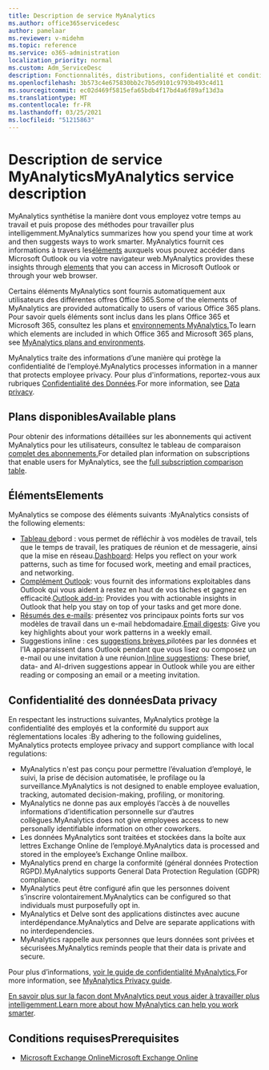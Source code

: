 ```yaml
---
title: Description de service MyAnalytics
ms.author: office365servicedesc
author: pamelaar
ms.reviewer: v-midehm
ms.topic: reference
ms.service: o365-administration
localization_priority: normal
ms.custom: Adm_ServiceDesc
description: Fonctionnalités, distributions, confidentialité et conditions préalables de MyAnalytics
ms.openlocfilehash: 3b573c4e675830bb2c7b5d9101c9793b493c4d11
ms.sourcegitcommit: ec02d469f5815efa65bdb4f17bd4a6f89af13d3a
ms.translationtype: MT
ms.contentlocale: fr-FR
ms.lasthandoff: 03/25/2021
ms.locfileid: "51215863"
---
```

# <a name="myanalytics-service-description"></a><span data-ttu-id="daee9-103">Description de service MyAnalytics</span><span class="sxs-lookup"><span data-stu-id="daee9-103">MyAnalytics service description</span></span>

<span data-ttu-id="daee9-104">MyAnalytics synthétise la manière dont vous employez votre temps au travail et puis propose des méthodes pour travailler plus intelligemment.</span><span class="sxs-lookup"><span data-stu-id="daee9-104">MyAnalytics summarizes how you spend your time at work and then suggests ways to work smarter.</span></span> <span data-ttu-id="daee9-105">MyAnalytics fournit ces informations à travers les[éléments](#elements) auxquels vous pouvez accéder dans Microsoft Outlook ou via votre navigateur web.</span><span class="sxs-lookup"><span data-stu-id="daee9-105">MyAnalytics provides these insights through [elements](#elements) that you can access in Microsoft Outlook or through your web browser.</span></span>

<span data-ttu-id="daee9-106">Certains éléments MyAnalytics sont fournis automatiquement aux utilisateurs des différentes offres Office 365.</span><span class="sxs-lookup"><span data-stu-id="daee9-106">Some of the elements of MyAnalytics are provided automatically to users of various Office 365 plans.</span></span> <span data-ttu-id="daee9-107">Pour savoir quels éléments sont inclus dans les plans Office 365 et Microsoft 365, consultez les plans et [environnements MyAnalytics.](/workplace-analytics/myanalytics/overview/plans-environments)</span><span class="sxs-lookup"><span data-stu-id="daee9-107">To learn which elements are included in which Office 365 and Microsoft 365 plans, see [MyAnalytics plans and environments](/workplace-analytics/myanalytics/overview/plans-environments).</span></span>  

<span data-ttu-id="daee9-108">MyAnalytics traite des informations d’une manière qui protège la confidentialité de l’employé.</span><span class="sxs-lookup"><span data-stu-id="daee9-108">MyAnalytics processes information in a manner that protects employee privacy.</span></span> <span data-ttu-id="daee9-109">Pour plus d'informations, reportez-vous aux rubriques [ Confidentialité des Données](#data-privacy).</span><span class="sxs-lookup"><span data-stu-id="daee9-109">For more information, see [Data privacy](#data-privacy).</span></span>

## <a name="available-plans"></a><span data-ttu-id="daee9-110">Plans disponibles</span><span class="sxs-lookup"><span data-stu-id="daee9-110">Available plans</span></span>

<span data-ttu-id="daee9-111">Pour obtenir des informations détaillées sur les abonnements qui activent MyAnalytics pour les utilisateurs, consultez le tableau de comparaison [complet des abonnements.](https://go.microsoft.com/fwlink/?linkid=2139145)</span><span class="sxs-lookup"><span data-stu-id="daee9-111">For detailed plan information on subscriptions that enable users for MyAnalytics, see the [full subscription comparison table](https://go.microsoft.com/fwlink/?linkid=2139145).</span></span>

## <a name="elements"></a><span data-ttu-id="daee9-112">Éléments</span><span class="sxs-lookup"><span data-stu-id="daee9-112">Elements</span></span>

<span data-ttu-id="daee9-113">MyAnalytics se compose des éléments suivants :</span><span class="sxs-lookup"><span data-stu-id="daee9-113">MyAnalytics consists of the following elements:</span></span>

* <span data-ttu-id="daee9-114">[Tableau de](/workplace-analytics/myanalytics/use/dashboard-2)bord : vous permet de réfléchir à vos modèles de travail, tels que le temps de travail, les pratiques de réunion et de messagerie, ainsi que la mise en réseau.</span><span class="sxs-lookup"><span data-stu-id="daee9-114">[Dashboard](/workplace-analytics/myanalytics/use/dashboard-2): Helps you reflect on your work patterns, such as time for focused work, meeting and email practices, and networking.</span></span>
* <span data-ttu-id="daee9-115">[Complément Outlook](/workplace-analytics/myanalytics/use/add-in): vous fournit des informations exploitables dans Outlook qui vous aident à restez en haut de vos tâches et gagnez en efficacité.</span><span class="sxs-lookup"><span data-stu-id="daee9-115">[Outlook add-in](/workplace-analytics/myanalytics/use/add-in): Provides you with actionable insights in Outlook that help you stay on top of your tasks and get more done.</span></span>
* <span data-ttu-id="daee9-116">[Résumés des e-mails](/workplace-analytics/myanalytics/use/email-digest-2): présentez vos principaux points forts sur vos modèles de travail dans un e-mail hebdomadaire.</span><span class="sxs-lookup"><span data-stu-id="daee9-116">[Email digests](/workplace-analytics/myanalytics/use/email-digest-2): Give you key highlights about your work patterns in a weekly email.</span></span>
* <span data-ttu-id="daee9-117">Suggestions inline : ces [suggestions brèves,](/workplace-analytics/myanalytics/use/mya-notifications)pilotées par les données et l’IA apparaissent dans Outlook pendant que vous lisez ou composez un e-mail ou une invitation à une réunion.</span><span class="sxs-lookup"><span data-stu-id="daee9-117">[Inline suggestions](/workplace-analytics/myanalytics/use/mya-notifications): These brief, data- and AI-driven suggestions appear in Outlook while you are either reading or composing an email or a meeting invitation.</span></span>

## <a name="data-privacy"></a><span data-ttu-id="daee9-118">Confidentialité des données</span><span class="sxs-lookup"><span data-stu-id="daee9-118">Data privacy</span></span>

<span data-ttu-id="daee9-119">En respectant les instructions suivantes, MyAnalytics protège la confidentialité des employés et la conformité du support aux réglementations locales :</span><span class="sxs-lookup"><span data-stu-id="daee9-119">By adhering to the following guidelines, MyAnalytics protects employee privacy and support compliance with local regulations:</span></span>

* <span data-ttu-id="daee9-120">MyAnalytics n'est pas conçu pour permettre l’évaluation d’employé, le suivi, la prise de décision automatisée, le profilage ou la surveillance.</span><span class="sxs-lookup"><span data-stu-id="daee9-120">MyAnalytics is not designed to enable employee evaluation, tracking, automated decision-making, profiling, or monitoring.</span></span>
* <span data-ttu-id="daee9-121">MyAnalytics ne donne pas aux employés l’accès à de nouvelles informations d’identification personnelle sur d’autres collègues.</span><span class="sxs-lookup"><span data-stu-id="daee9-121">MyAnalytics does not give employees access to new personally identifiable information on other coworkers.</span></span>
* <span data-ttu-id="daee9-122">Les données MyAnalytics sont traitées et stockées dans la boîte aux lettres Exchange Online de l’employé.</span><span class="sxs-lookup"><span data-stu-id="daee9-122">MyAnalytics data is processed and stored in the employee’s Exchange Online mailbox.</span></span>
* <span data-ttu-id="daee9-123">MyAnalytics prend en charge la conformité (général données Protection RGPD).</span><span class="sxs-lookup"><span data-stu-id="daee9-123">MyAnalytics supports General Data Protection Regulation (GDPR) compliance.</span></span>
* <span data-ttu-id="daee9-124">MyAnalytics peut être configuré afin que les personnes doivent s’inscrire volontairement.</span><span class="sxs-lookup"><span data-stu-id="daee9-124">MyAnalytics can be configured so that individuals must purposefully opt in.</span></span>
* <span data-ttu-id="daee9-125">MyAnalytics et Delve sont des applications distinctes avec aucune interdépendance.</span><span class="sxs-lookup"><span data-stu-id="daee9-125">MyAnalytics and Delve are separate applications with no interdependencies.</span></span>
* <span data-ttu-id="daee9-126">MyAnalytics rappelle aux personnes que leurs données sont privées et sécurisées.</span><span class="sxs-lookup"><span data-stu-id="daee9-126">MyAnalytics reminds people that their data is private and secure.</span></span>

<span data-ttu-id="daee9-127">Pour plus d’informations, [voir le guide de confidentialité MyAnalytics.](/workplace-analytics/myanalytics/overview/privacy-guide)</span><span class="sxs-lookup"><span data-stu-id="daee9-127">For more information, see [MyAnalytics Privacy guide](/workplace-analytics/myanalytics/overview/privacy-guide).</span></span>

<span data-ttu-id="daee9-128">[En savoir plus sur la façon dont MyAnalytics peut vous aider à travailler plus intelligemment.](https://products.office.com/business/myanalytics-personal-analytics)</span><span class="sxs-lookup"><span data-stu-id="daee9-128">[Learn more about how MyAnalytics can help you work smarter](https://products.office.com/business/myanalytics-personal-analytics).</span></span>

## <a name="prerequisites"></a><span data-ttu-id="daee9-129">Conditions requises</span><span class="sxs-lookup"><span data-stu-id="daee9-129">Prerequisites</span></span>

* [<span data-ttu-id="daee9-130">Microsoft Exchange Online</span><span class="sxs-lookup"><span data-stu-id="daee9-130">Microsoft Exchange Online</span></span>](./exchange-online-service-description/exchange-online-service-description.md)